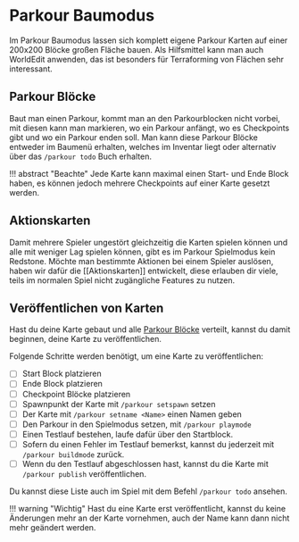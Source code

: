 # Parkour Baumodus

Im Parkour Baumodus lassen sich komplett eigene Parkour Karten auf einer 200x200 Blöcke großen Fläche bauen.
Als Hilfsmittel kann man auch WorldEdit anwenden, das ist besonders für Terraforming von Flächen sehr interessant.


## Parkour Blöcke
Baut man einen Parkour, kommt man an den Parkourblocken nicht vorbei, mit diesen kann man markieren, wo ein Parkour anfängt, wo es Checkpoints gibt und wo ein Parkour enden soll.
Man kann diese Parkour Blöcke entweder im Baumenü erhalten, welches im Inventar liegt oder alternativ über das `/parkour todo` Buch erhalten.

!!! abstract "Beachte"
	Jede Karte kann maximal einen Start- und Ende Block haben, es können jedoch mehrere Checkpoints auf einer Karte gesetzt werden.


## Aktionskarten
Damit mehrere Spieler ungestört gleichzeitig die Karten spielen können und alle mit weniger Lag spielen können, gibt es im Parkour Spielmodus kein Redstone.
Möchte man bestimmte Aktionen bei einem Spieler auslösen, haben wir dafür die [[Aktionskarten]] entwickelt, diese erlauben dir viele, teils im normalen Spiel nicht zugängliche Features zu nutzen.

## Veröffentlichen von Karten
Hast du deine Karte gebaut und alle [Parkour Blöcke](#parkour-blocke) verteilt, kannst du damit beginnen, deine Karte zu veröffentlichen.

Folgende Schritte werden benötigt, um eine Karte zu veröffentlichen:

- [ ] Start Block platzieren
- [ ] Ende Block platzieren
- [ ] Checkpoint Blöcke platzieren
- [ ] Spawnpunkt der Karte mit `/parkour setspawn` setzen
- [ ] Der Karte mit `/parkour setname <Name>` einen Namen geben
- [ ] Den Parkour in den Spielmodus setzen, mit `/parkour playmode`
- [ ] Einen Testlauf bestehen, laufe dafür über den Startblock.
- [ ] Sofern du einen Fehler im Testlauf bemerkst, kannst du jederzeit mit `/parkour buildmode` zurück.
- [ ] Wenn du den Testlauf abgeschlossen hast, kannst du die Karte mit `/parkour publish` veröffentlichen.

Du kannst diese Liste auch im Spiel mit dem Befehl `/parkour todo` ansehen.

!!! warning "Wichtig"
	Hast du eine Karte erst veröffentlicht, kannst du keine Änderungen mehr an der Karte vornehmen, auch der Name kann dann nicht mehr geändert werden.
	
